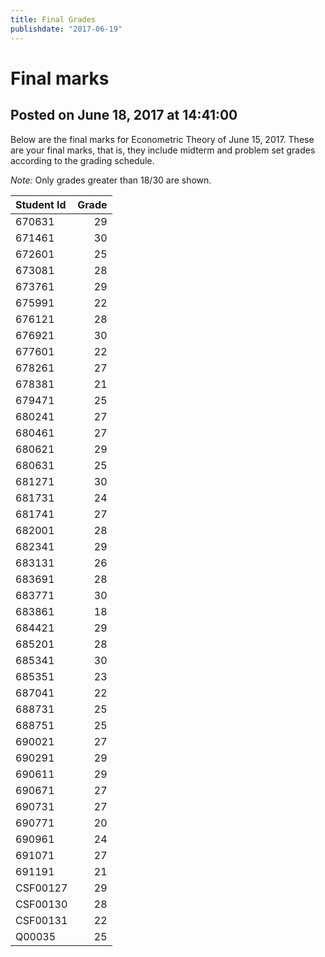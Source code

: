```yaml
---
title: Final Grades 
publishdate: "2017-06-19"
---
```


# Final marks

## Posted on June 18, 2017 at 14:41:00

Below are the final marks for Econometric Theory of June 15, 2017. These are your final marks, that is, they include midterm and problem set grades according to the grading schedule.

_Note:_ Only grades greater than 18/30 are shown.

|   Student Id |   Grade |
| :----------- | ------: |
|       670631 |      29 |
|       671461 |      30 |
|       672601 |      25 |
|       673081 |      28 |
|       673761 |      29 |
|       675991 |      22 |
|       676121 |      28 |
|       676921 |      30 |
|       677601 |      22 |
|       678261 |      27 |
|       678381 |      21 |
|       679471 |      25 |
|       680241 |      27 |
|       680461 |      27 |
|       680621 |      29 |
|       680631 |      25 |
|       681271 |      30 |
|       681731 |      24 |
|       681741 |      27 |
|       682001 |      28 |
|       682341 |      29 |
|       683131 |      26 |
|       683691 |      28 |
|       683771 |      30 |
|       683861 |      18 |
|       684421 |      29 |
|       685201 |      28 |
|       685341 |      30 |
|       685351 |      23 |
|       687041 |      22 |
|       688731 |      25 |
|       688751 |      25 |
|       690021 |      27 |
|       690291 |      29 |
|       690611 |      29 |
|       690671 |      27 |
|       690731 |      27 |
|       690771 |      20 |
|       690961 |      24 |
|       691071 |      27 |
|       691191 |      21 |
|     CSF00127 |      29 |
|     CSF00130 |      28 |
|     CSF00131 |      22 |
|       Q00035 |      25 |
